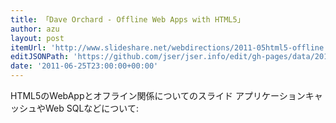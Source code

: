 ```yaml
---
title: 「Dave Orchard - Offline Web Apps with HTML5」
author: azu
layout: post
itemUrl: 'http://www.slideshare.net/webdirections/2011-05html5-offline'
editJSONPath: 'https://github.com/jser/jser.info/edit/gh-pages/data/2011/06/index.json'
date: '2011-06-25T23:00:00+00:00'
---
```

HTML5のWebAppとオフライン関係についてのスライド アプリケーションキャッシュやWeb SQLなどについて:
